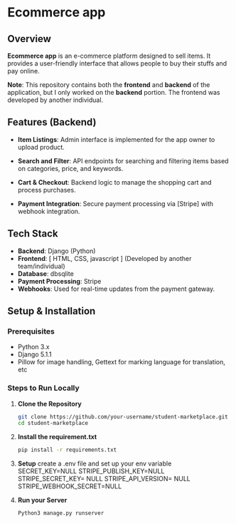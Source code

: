# Ecommerce app

## Overview

**Ecommerce app** is an e-commerce platform designed to sell items. It provides a user-friendly interface that allows people to buy their stuffs and pay online.

**Note**: This repository contains both the **frontend** and **backend** of the application, but I only worked on the **backend** portion. The frontend was developed by another individual.

## Features (Backend)

- **Item Listings**: Admin interface is implemented for the app owner to upload product.

- **Search and Filter**: API endpoints for searching and filtering items based on categories, price, and keywords.

- **Cart & Checkout**: Backend logic to manage the shopping cart and process purchases.

- **Payment Integration**: Secure payment processing via [Stripe] with webhook integration.


## Tech Stack

- **Backend**: Django (Python)
- **Frontend**: [ HTML, CSS, javascript ] (Developed by another team/individual)
- **Database**: dbsqlite
- **Payment Processing**: Stripe
- **Webhooks**: Used for real-time updates from the payment gateway.

## Setup & Installation

### Prerequisites

- Python 3.x
- Django 5.1.1
- Pillow for image handling, Gettext for marking language for translation, etc

### Steps to Run Locally

1. **Clone the Repository**
   ```bash
   git clone https://github.com/your-username/student-marketplace.git
   cd student-marketplace
   
2. **Install the requirement.txt**
   ```bash
   pip install -r requirements.txt

3. **Setup**
   create a .env file and set up your env variable
    SECRET_KEY=NULL
    STRIPE_PUBLISH_KEY=NULL
    STRIPE_SECRET_KEY= NULL
    STRIPE_API_VERSION= NULL
    STRIPE_WEBHOOK_SECRET=NULL

4. **Run your Server**
   ```bash
   Python3 manage.py runserver
